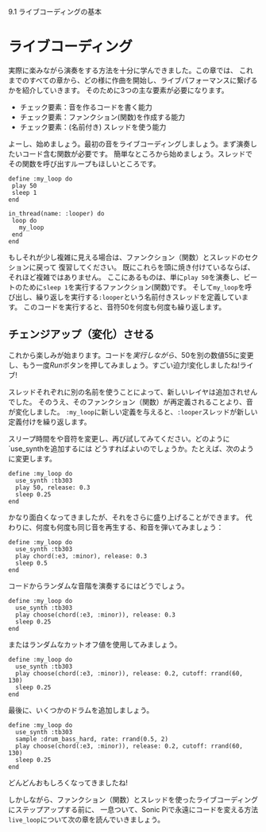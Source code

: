 9.1 ライブコーディングの基本

# ライブコーディング

実際に楽みながら演奏をする方法を十分に学んできました。この章では、
これまでのすべての章から、どの様に作曲を開始し、ライブパフォーマンスに繋げるかを紹介していきます。
そのために3つの主な要素が必要になります。

* チェック要素：音を作るコードを書く能力
* チェック要素：ファンクション(関数)を作成する能力
* チェック要素：(名前付き) スレッドを使う能力

よーし、始めましょう。最初の音をライブコーディングしましょう。まず演奏したいコード含む関数が必要です。
簡単なところから始めましょう。スレッドでその関数を呼び出すループもほしいところです。

```
define :my_loop do
 play 50
 sleep 1
end

in_thread(name: :looper) do
 loop do
   my_loop
 end
end
```

もしそれが少し複雑に見える場合は、ファンクション（関数）とスレッドのセクションに戻って
復習してください。 既にこれらを頭に焼き付けているならば、それほど複雑ではありません。
ここにあるものは、単に`play 50`を演奏し、ビートのために`sleep 1`を実行するファンクション(関数)です。
そして`my_loop`を呼び出し、繰り返しを実行する`:looper`という名前付きスレッドを定義しています。
このコードを実行すると、音符50を何度も何度も繰り返します。

## チェンジアップ（変化）させる

これから楽しみが始まります。コードを*実行しながら*、50を別の数値55に変更し、もう一度*Run*ボタンを押してみましょう。すごい迫力!変化しましたね!ライブ!

スレッドそれぞれに別の名前を使うことによって、新しいレイヤは追加されせんでした。
そのうえ、そのファンクション（関数）が再定義されることより、音が変化しました。
`:my_loop`に新しい定義を与えると、`:looper`スレッドが新しい定義付けを繰り返します。  

スリープ時間をや音符を変更し、再び試してみてください。どのように`use_synthを追加するには
どうすればよいのでしょうか。たとえば、次のように変更します。

```
define :my_loop do
  use_synth :tb303
  play 50, release: 0.3
  sleep 0.25
end
```

かなり面白くなってきましたが、それをさらに盛り上げることができます。
代わりに、何度も何度も同じ音を再生する、和音を弾いてみましょう：

```
define :my_loop do
  use_synth :tb303
  play chord(:e3, :minor), release: 0.3
  sleep 0.5
end
```

コードからランダムな音階を演奏するにはどうでしょう。

```
define :my_loop do
  use_synth :tb303
  play choose(chord(:e3, :minor)), release: 0.3
  sleep 0.25
end
```

またはランダムなカットオフ値を使用してみましょう。

```
define :my_loop do
  use_synth :tb303
  play choose(chord(:e3, :minor)), release: 0.2, cutoff: rrand(60, 130)
  sleep 0.25
end
```

最後に、いくつかのドラムを追加しましょう。

```
define :my_loop do
  use_synth :tb303
  sample :drum_bass_hard, rate: rrand(0.5, 2)
  play choose(chord(:e3, :minor)), release: 0.2, cutoff: rrand(60, 130)
  sleep 0.25
end
```

どんどんおもしろくなってきましたね!

しかしながら、ファンクション（関数）とスレッドを使ったライブコーディングにステップアップする前に、
一息ついて、Sonic Piで永遠にコードを変える方法`live_loop`について次の章を読んでいきましょう。
